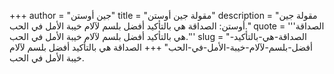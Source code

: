 +++
author = "جين أوستن"
title = "مقولة جين أوستن"
description = "مقولة جين أوستن: الصداقة هي بالتأكيد أفضل بلسم لآلام خيبة الأمل في الحب."
quote = '''الصداقة هي بالتأكيد أفضل بلسم لآلام خيبة الأمل في الحب.'''
slug = "الصداقة-هي-بالتأكيد-أفضل-بلسم-لآلام-خيبة-الأمل-في-الحب"
+++
الصداقة هي بالتأكيد أفضل بلسم لآلام خيبة الأمل في الحب.
